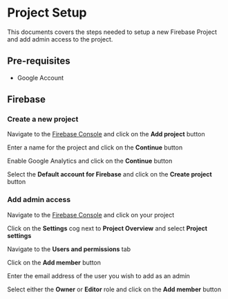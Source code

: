 # Project Setup

This documents covers the steps needed to setup a new Firebase Project and add admin access to the project.

## Pre-requisites

- Google Account

## Firebase

### Create a new project

Navigate to the [Firebase Console](https://console.firebase.google.com/) and click on the **Add project** button

Enter a name for the project and click on the **Continue** button

Enable Google Analytics and click on the **Continue** button

Select the **Default account for Firebase** and click on the **Create project** button

### Add admin access

Navigate to the [Firebase Console](https://console.firebase.google.com/) and click on your project

Click on the **Settings** cog next to **Project Overview** and select **Project settings**

Navigate to the **Users and permissions** tab

Click on the **Add member** button

Enter the email address of the user you wish to add as an admin

Select either the **Owner** or **Editor** role and click on the **Add member** button
